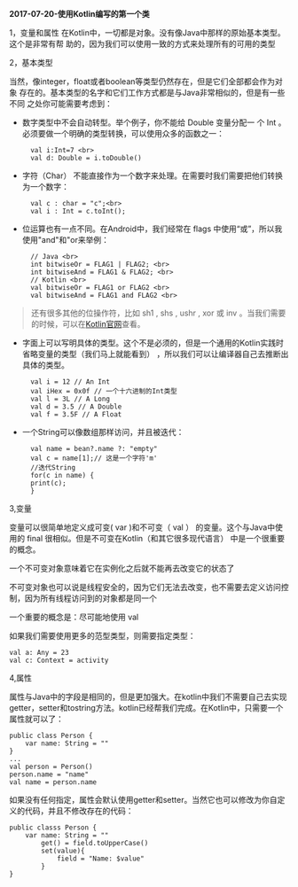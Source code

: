 **2017-07-20-使用Kotlin编写的第一个类**

1，变量和属性
在Kotlin中，一切都是对象。没有像Java中那样的原始基本类型。这个是非常有帮
助的，因为我们可以使用一致的方式来处理所有的可用的类型
	
2，基本类型

当然，像integer，float或者boolean等类型仍然存在，但是它们全部都会作为对象
存在的。基本类型的名字和它们工作方式都是与Java非常相似的，但是有一些不同
之处你可能需要考虑到：

- 数字类型中不会自动转型。举个例子，你不能给 Double 变量分配一
个 Int 。必须要做一个明确的类型转换，可以使用众多的函数之一：
	
	    val i:Int=7 <br>
	    val d: Double = i.toDouble()
    
- 字符（Char） 不能直接作为一个数字来处理。在需要时我们需要把他们转换为一个数字：

    	val c : char = "c";<br>
    	val i : Int = c.toInt();

- 位运算也有一点不同。在Android中，我们经常在 flags 中使用“或”，所以我使用"and"和"or来举例：
    
    	// Java <br>
    	int bitwiseOr = FLAG1 | FLAG2; <br>
    	int bitwiseAnd = FLAG1 & FLAG2; <br>
    	// Kotlin <br>
    	val bitwiseOr = FLAG1 or FLAG2 <br>
    	val bitwiseAnd = FLAG1 and FLAG2 <br>

>还有很多其他的位操作符，比如 sh1 , shs , ushr , xor 或 inv 。当我们需要的时候，可以在[Kotlin官网](http://kotlinlang.org/docs/reference/basic-types.html#operations)查看。

- 字面上可以写明具体的类型。这个不是必须的，但是一个通用的Kotlin实践时省略变量的类型（我们马上就能看到） ，所以我们可以让编译器自己去推断出具体的类型。
    
    	val i = 12 // An Int
    	val iHex = 0x0f // 一个十六进制的Int类型
    	val l = 3L // A Long
    	val d = 3.5 // A Double
    	val f = 3.5F // A Float
	 

- 一个String可以像数组那样访问，并且被迭代：

	    val name = bean?.name ?: "empty"
	    val c = name[1];// 这是一个字符'm'
    	//迭代String
	    for(c in name) {
	    print(c);
	    }

3,变量

变量可以很简单地定义成可变( var )和不可变（ val ） 的变量。这个与Java中使
用的 final 很相似。但是不可变在Kotlin（和其它很多现代语言） 中是一个很重要
的概念。

一个不可变对象意味着它在实例化之后就不能再去改变它的状态了

不可变对象也可以说是线程安全的，因为它们无法去改变，也不需要去定义访问控
制，因为所有线程访问到的对象都是同一个

一个重要的概念是：尽可能地使用 val 

如果我们需要使用更多的范型类型，则需要指定类型：

	val a: Any = 23
	val c: Context = activity

4,属性

属性与Java中的字段是相同的，但是更加强大。在kotlin中我们不需要自己去实现getter，setter和tostring方法。kotlin已经帮我们完成。在Kotlin中，只需要一个属性就可以了：
	
	public class Person {
		var name: String = ""
	}
	...
	val person = Person()
	person.name = "name"
	val name = person.name

如果没有任何指定，属性会默认使用getter和setter。当然它也可以修改为你自定义的代码，并且不修改存在的代码：

	public classs Person {
		var name: String = ""
			get() = field.toUpperCase()
			set(value){
				field = "Name: $value"
			}
	}

